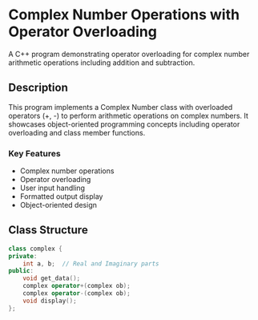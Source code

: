 # Complex Number Operations with Operator Overloading

A C++ program demonstrating operator overloading for complex number arithmetic operations including addition and subtraction.

## Description

This program implements a Complex Number class with overloaded operators (+, -) to perform arithmetic operations on complex numbers. It showcases object-oriented programming concepts including operator overloading and class member functions.

### Key Features
- Complex number operations
- Operator overloading
- User input handling
- Formatted output display
- Object-oriented design

## Class Structure

```cpp
class complex {
private:
    int a, b;  // Real and Imaginary parts
public:
    void get_data();
    complex operator+(complex ob);
    complex operator-(complex ob);
    void display();
};

